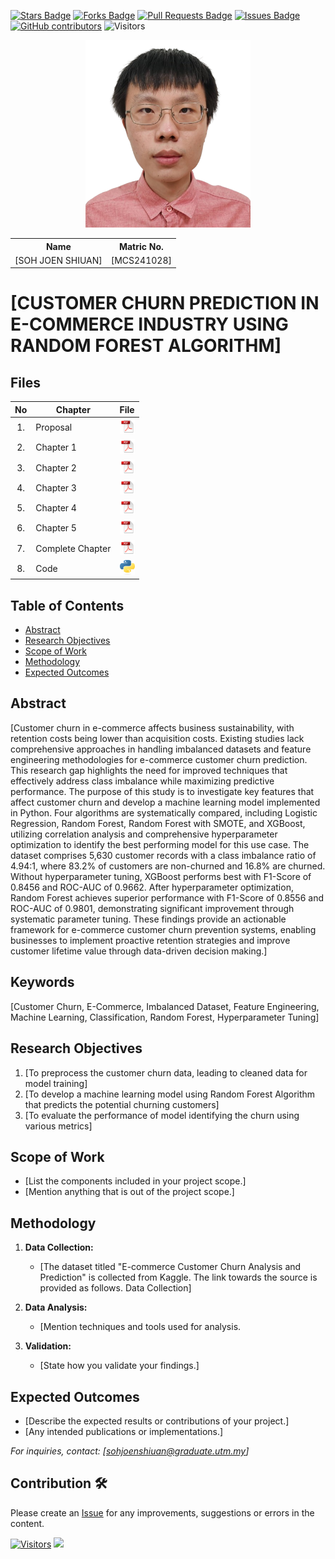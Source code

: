 <a href="https://github.com/drshahizan/research-design/stargazers"><img src="https://img.shields.io/github/stars/drshahizan/research-design" alt="Stars Badge"/></a>
<a href="https://github.com/drshahizan/research-design/network/members"><img src="https://img.shields.io/github/forks/drshahizan/research-design" alt="Forks Badge"/></a>
<a href="https://github.com/drshahizan/research-design/pulls"><img src="https://img.shields.io/github/issues-pr/drshahizan/research-design" alt="Pull Requests Badge"/></a>
<a href="https://github.com/drshahizan/research-design"><img src="https://img.shields.io/github/issues/drshahizan/research-design" alt="Issues Badge"/></a>
<a href="https://github.com/drshahizan/research-design/graphs/contributors"><img alt="GitHub contributors" src="https://img.shields.io/github/contributors/drshahizan/research-design?color=2b9348"></a>
![Visitors](https://api.visitorbadge.io/api/visitors?path=https%3A%2F%2Fgithub.com%2Fdrshahizan%2BDM&labelColor=%23d9e3f0&countColor=%23697689&style=flat)

<p align="center">
  <img height="300px" src="img/person_icon.png" alt="Profile Image">
</p>

<table align="center">
  <tr>
    <th>Name</th>
    <th>Matric No.</th>
  </tr>
  <tr>
    <td>[SOH JOEN SHIUAN]</td>
    <td>[MCS241028]</td>
  </tr>
</table>

# [CUSTOMER CHURN PREDICTION IN E-COMMERCE INDUSTRY USING RANDOM FOREST ALGORITHM]

## Files

| No  | Chapter     |                                                 File |
| :-: | ---------- | :---------------------------------------------------------------------------------------------------: |
|  1.  | Proposal | <a href="proposal/"><img src="img/pdf.svg" width="24px" height="24px"></a> |
|  2.  | Chapter 1 | <a href="c1/"><img src="img/pdf.svg" width="24px" height="24px"></a> |
|  3.  | Chapter 2 | <a href="c2/"><img src="img/pdf.svg" width="24px" height="24px"></a> |
|  4.  | Chapter 3 | <a href="c3/"><img src="img/pdf.svg" width="24px" height="24px"></a> |
|  5.  | Chapter 4 | <a href="c4/"><img src="img/pdf.svg" width="24px" height="24px"></a> |
|  6.  | Chapter 5 | <a href="c5/"><img src="img/pdf.svg" width="24px" height="24px"></a> |
|  7.  | Complete Chapter | <a href="Full Chapter/"><img src="img/pdf.svg" width="24px" height="24px"></a> |
|  8.  | Code | <a href="code"><img src="img/python_icon.png" width="24px" height="24px"></a> |


## Table of Contents
- [Abstract](#abstract)
- [Research Objectives](#research-objectives)
- [Scope of Work](#scope-of-work)
- [Methodology](#methodology)
- [Expected Outcomes](#expected-outcomes)

## Abstract

[Customer churn in e-commerce affects business sustainability, with retention costs being lower than acquisition costs. Existing studies lack comprehensive approaches in handling imbalanced datasets and feature engineering methodologies for e-commerce customer churn prediction. This research gap highlights the need for improved techniques that effectively address class imbalance while maximizing predictive performance. The purpose of this study is to investigate key features that affect customer churn and develop a machine learning model implemented in Python. Four algorithms are systematically compared, including Logistic Regression, Random Forest, Random Forest with SMOTE, and XGBoost, utilizing correlation analysis and comprehensive hyperparameter optimization to identify the best performing model for this use case. The dataset comprises 5,630 customer records with a class imbalance ratio of 4.94:1, where 83.2% of customers are non-churned and 16.8% are churned. Without hyperparameter tuning, XGBoost performs best with F1-Score of 0.8456 and ROC-AUC of 0.9662. After hyperparameter optimization, Random Forest achieves superior performance with F1-Score of 0.8556 and ROC-AUC of 0.9801, demonstrating significant improvement through systematic parameter tuning. These findings provide an actionable framework for e-commerce customer churn prevention systems, enabling businesses to implement proactive retention strategies and improve customer lifetime value through data-driven decision making.]

## Keywords

[Customer Churn, E-Commerce, Imbalanced Dataset, Feature Engineering, Machine Learning, Classification, Random Forest, Hyperparameter Tuning]

## Research Objectives

1. [To preprocess the customer churn data, leading to cleaned data for model training]
2. [To develop a machine learning model using Random Forest Algorithm that predicts the potential churning customers]
3. [To evaluate the performance of model identifying the churn using various metrics]

## Scope of Work
- [List the components included in your project scope.]
- [Mention anything that is out of the project scope.]

## Methodology

1. **Data Collection:**
   - [The dataset titled "E-commerce Customer Churn Analysis and Prediction" is collected from Kaggle. The link towards the source is provided as follows. Data Collection]

2. **Data Analysis:**
   - [Mention techniques and tools used for analysis.
  
3. **Validation:**
   - [State how you validate your findings.]

## Expected Outcomes

- [Describe the expected results or contributions of your project.]
- [Any intended publications or implementations.]

*For inquiries, contact: [sohjoenshiuan@graduate.utm.my]*

 




## Contribution 🛠️
Please create an [Issue](https://github.com/drshahizan/research-design/issues) for any improvements, suggestions or errors in the content.

[![Visitors](https://api.visitorbadge.io/api/visitors?path=https%3A%2F%2Fgithub.com%2Fdrshahizan&labelColor=%23697689&countColor=%23555555&style=plastic)](https://visitorbadge.io/status?path=https%3A%2F%2Fgithub.com%2Fdrshahizan)
![](https://hit.yhype.me/github/profile?user_id=81284918)


